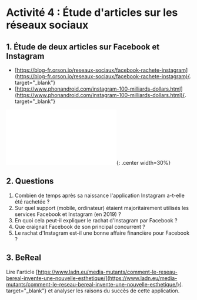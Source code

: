 # Activité 4 : Étude d'articles sur les réseaux sociaux 

## 1. Étude de deux articles sur Facebook et Instagram 

- [https://blog-fr.orson.io/reseaux-sociaux/facebook-rachete-instagram](https://blog-fr.orson.io/reseaux-sociaux/facebook-rachete-instagram){. target="_blank"}
- [https://www.phonandroid.com/instagram-100-milliards-dollars.html](https://www.phonandroid.com/instagram-100-milliards-dollars.html){. target="_blank"}

![image](facebook-instagram.pdf){: .center width=30%}

## 2. Questions

1. Combien de temps après sa naissance l'application Instagram a-t-elle été rachetée ?
2. Sur quel support (mobile, ordinateur) étaient majoritairement utilisés les services Facebook et Instagram (en 2019) ?
3. En quoi cela peut-il expliquer le rachat d'Instagram par Facebook ?
4. Que craignait Facebook de son principal concurrent ?
5. Le rachat d'Instagram est-il une bonne affaire financière pour Facebook ?



## 3. BeReal

Lire l'article [https://www.ladn.eu/media-mutants/comment-le-reseau-bereal-invente-une-nouvelle-esthetique/](https://www.ladn.eu/media-mutants/comment-le-reseau-bereal-invente-une-nouvelle-esthetique/){. target="_blank"} et analyser les raisons du succès de cette application.
